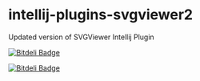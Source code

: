 intellij-plugins-svgviewer2
===========================

Updated version of SVGViewer Intellij Plugin

[![Bitdeli Badge](https://d2weczhvl823v0.cloudfront.net/billdwhite/intellij-plugins-svgviewer2/trend.png)](https://bitdeli.com/free "Bitdeli Badge")


[![Bitdeli Badge](https://d2weczhvl823v0.cloudfront.net/billdwhite/intellij-plugins-svgviewer2/trend.png)](https://bitdeli.com/free "Bitdeli Badge")

